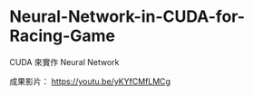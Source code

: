 # Neural-Network-in-CUDA-for-Racing-Game
CUDA 來實作 Neural Network

成果影片：
https://youtu.be/yKYfCMfLMCg
